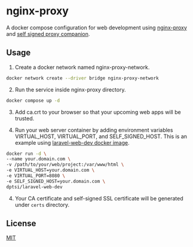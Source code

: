 # nginx-proxy
A docker compose configuration for web development using [nginx-proxy](https://github.com/nginx-proxy/nginx-proxy) and [self signed proxy companion](https://github.com/sebastienheyd/docker-self-signed-proxy-companion).

## Usage

1. Create a docker network named nginx-proxy-network.

```bash
docker network create --driver bridge nginx-proxy-network
```

2. Run the service inside nginx-proxy directory.

```bash
docker compose up -d
```
3. Add ca.crt to your browser so that your upcoming web apps will be trusted. 

4. Run your web server container by adding environment variables VIRTUAL_HOST, VIRTUAL_PORT, and SELF_SIGNED_HOST. This is an example using [laravel-web-dev docker image](https://hub.docker.com/r/dptsi/laravel-web-dev).

```bash
docker run -d \
--name your.domain.com \
-v /path/to/your/web/project:/var/www/html \
-e VIRTUAL_HOST=your.domain.com \
-e VIRTUAL_PORT=8080 \
-e SELF_SIGNED_HOST=your.domain.com \
dptsi/laravel-web-dev
```
4. Your CA certificate and self-signed SSL certificate will be generated under ```certs``` directory.

## License
[MIT](https://choosealicense.com/licenses/mit/)
